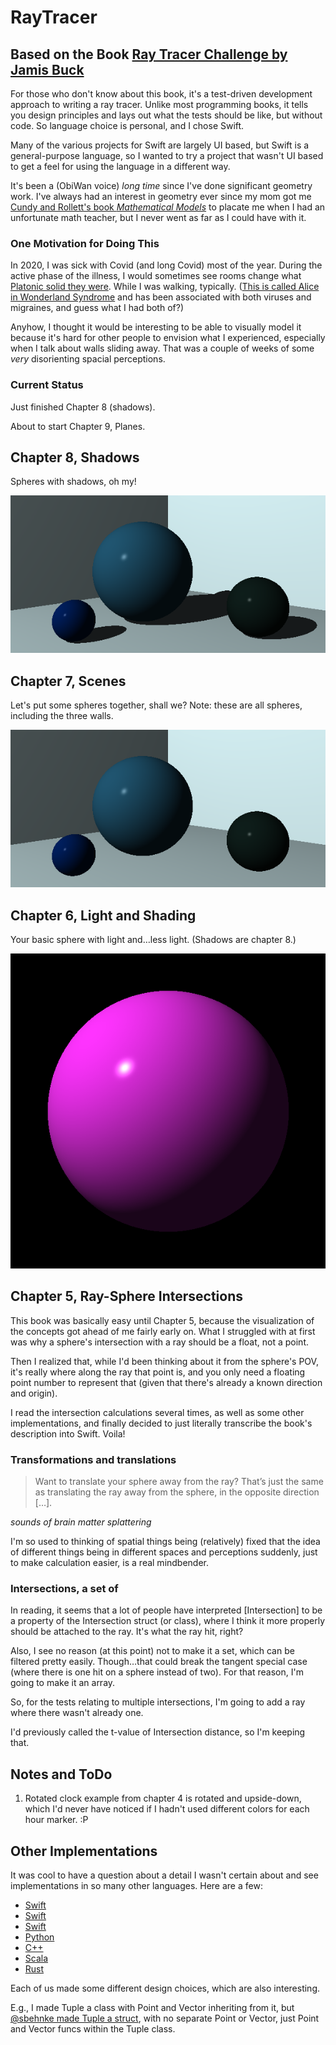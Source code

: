 #  RayTracer
## Based on the Book [Ray Tracer Challenge by Jamis Buck](https://pragprog.com/book/jbtracer/the-ray-tracer-challenge)

For those who don't know about this book, it's a test-driven development approach to writing a ray tracer. Unlike most programming books, it tells you design principles and lays out what the tests should be like, but without code. So language choice is personal, and I chose Swift.

Many of the various projects for Swift are largely UI based, but Swift is a general-purpose language, so I wanted to try a project that wasn't UI based to get a feel for using the language in a different way.

It's been a (ObiWan voice) *long time* since I've done significant geometry work. I've always had an interest in geometry ever since my mom got me [Cundy and Rollett's book *Mathematical Models*](https://en.wikipedia.org/wiki/Mathematical_Models_(Cundy_and_Rollett)) to placate me when I had an unfortunate math teacher, but I never went as far as I could have with it.

### One Motivation for Doing This

In 2020, I was sick with Covid (and long Covid) most of the year. During the active phase of the illness, I would sometimes see rooms change what [Platonic solid they were](https://en.wikipedia.org/wiki/Platonic_solid). While I was walking, typically. ([This is called Alice in Wonderland Syndrome](https://en.wikipedia.org/wiki/Alice_in_Wonderland_syndrome) and has been associated with both viruses and migraines, and guess what I had both of?)

Anyhow, I thought it would be interesting to be able to visually model it because it's hard for other people to envision what I experienced, especially when I talk about walls sliding away. That was a couple of weeks of some *very* disorienting spacial perceptions.

### Current Status

Just finished Chapter 8 (shadows).

About to start Chapter 9, Planes.

## Chapter 8, Shadows

Spheres with shadows, oh my!

![Scene With Spheres, Shadow Edition](RayTracer/Images/sceneWithSpheres-shadows.png)

## Chapter 7, Scenes

Let's put some spheres together, shall we? Note: these are all spheres, including the three walls.

![Scene With Spheres](RayTracer/Images/sceneWithSpheres.png)

## Chapter 6, Light and Shading

Your basic sphere with light and…less light. (Shadows are chapter 8.)

![First Sphere](RayTracer/Images/sphericalSilhouette.png)

## Chapter 5, Ray-Sphere Intersections

This book was basically easy until Chapter 5, because the visualization of the concepts got ahead of me fairly early on. What I struggled with at first was why a sphere's intersection with a ray should be a float, not a point.

Then I realized that, while I'd been thinking about it from the sphere's POV, it's really where along the ray that point is, and you only need a floating point number to represent that (given that there's already a known direction and origin).

I read the intersection calculations several times, as well as some other implementations, and finally decided to just literally transcribe the book's description into Swift. Voila!

### Transformations and translations

> Want to translate your sphere away from the ray? That’s just the same as translating the ray away from the sphere, in the opposite direction […].

*sounds of brain matter splattering*

I'm so used to thinking of spatial things being (relatively) fixed that the idea of different things being in different spaces and perceptions suddenly, just to make calculation easier, is a real mindbender.

### Intersections, a set of

In reading, it seems that a lot of people have interpreted [Intersection] to be a property of the Intersection struct (or class), where I think it more properly should be attached to the ray. It's what the ray hit, right?

Also, I see no reason (at this point) not to make it a set, which can be filtered pretty easily. Though…that could break the tangent special case (where there is one hit on a sphere instead of two). For that reason, I'm going to make it an array.

So, for the tests relating to multiple intersections, I'm going to add a ray where there wasn't already one.

I'd previously called the t-value of Intersection distance, so I'm keeping that.

## Notes and ToDo

1. Rotated clock example from chapter 4 is rotated and upside-down, which I'd never have noticed if I hadn't used different colors for each hour marker. :P

## Other Implementations

It was cool to have a question about a detail I wasn't certain about and see implementations in so many other languages. Here are a few:

* [Swift](https://github.com/haruhikoM/RayTracerChallenge)
* [Swift](https://github.com/sbehnke/SwiftlyRT)
* [Swift](https://github.com/stein-a/RayTracer/)
* [Python](https://github.com/thomasdelrue/ray-tracer-challenge-python/tree/ce9fc90c5419d432416c65f1e83b824ce0f95dcb)
* [C++](https://github.com/kongsgard/raytracer/tree/f4f958516c8f479234c1c877cad54871f3857d51)
* [Scala](https://github.com/jamesmcm/raytracer_challenge_scala)
* [Rust](https://github.com/arsenypoga/rust-raytracer/tree/08568d9cdfcae84324698f3fc61985d16a1ce126)

Each of us made some different design choices, which are also interesting.

E.g., I made Tuple a class with Point and Vector inheriting from it, but [@sbehnke made Tuple a struct](https://github.com/sbehnke/SwiftlyRT), with no separate Point or Vector, just Point and Vector funcs within the Tuple class.
